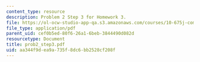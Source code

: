 ```yaml
---
content_type: resource
description: Problem 2 Step 3 for Homework 3.
file: https://ol-ocw-studio-app-qa.s3.amazonaws.com/courses/10-675j-computational-quantum-mechanics-of-molecular-and-extended-systems-fall-2004/aa344f9dea9a735f8dc6bb2528cf208f_prob2_step3.pdf
file_type: application/pdf
parent_uid: cef0b5ed-80f6-26a1-6beb-3844490d082d
resourcetype: Document
title: prob2_step3.pdf
uid: aa344f9d-ea9a-735f-8dc6-bb2528cf208f
---
```

